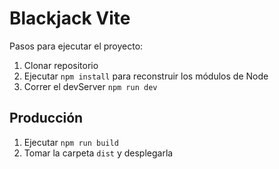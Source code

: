 
# Blackjack Vite

Pasos para ejecutar el proyecto:

1. Clonar repositorio
2. Ejecutar ```npm install``` para reconstruir los módulos de Node
3. Correr el devServer ```npm run dev```

## Producción

1. Ejecutar ```npm run build```
2. Tomar la carpeta ```dist``` y desplegarla

